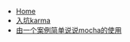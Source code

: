 - [Home](/UnitTest/)
- [入坑karma](UnitTest/入坑karma.md)
- [由一个案例简单说说mocha的使用](UnitTest/由一个案例简单说说mocha的使用.md)
